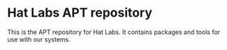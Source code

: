 # Hat Labs APT repository

This is the APT repository for Hat Labs. It contains packages and tools for use with our systems.
